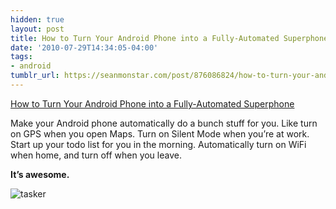 ```yaml
---
hidden: true
layout: post
title: How to Turn Your Android Phone into a Fully-Automated Superphone
date: '2010-07-29T14:34:05-04:00'
tags:
- android
tumblr_url: https://seanmonstar.com/post/876086824/how-to-turn-your-android-phone-into-a
---
```

[How to Turn Your Android Phone into a Fully-Automated Superphone](http://lifehacker.com/5599116/how-to-turn-your-android-phone-into-a-fully+automated-superphone)  

Make your Android phone automatically do a bunch stuff for you. Like turn on GPS when you open Maps. Turn on Silent Mode when you’re at work. Start up your todo list for you in the morning. Automatically turn on WiFi when home, and turn off when you leave.

**It’s awesome.**

![tasker](http://cache.gawkerassets.com/assets/images/17/2010/07/500x_tasker_splash.jpg)

